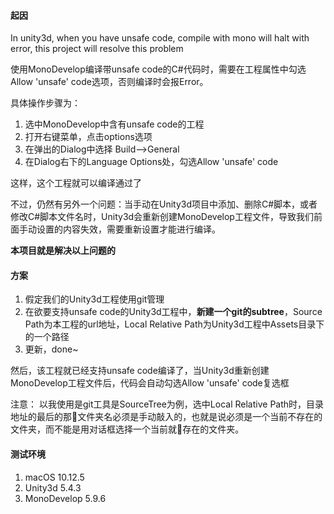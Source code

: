 
#### 起因

In unity3d, when you have unsafe code, compile with mono will halt with error, this project will resolve this problem

使用MonoDevelop编译带unsafe code的C#代码时，需要在工程属性中勾选Allow 'unsafe' code选项，否则编译时会报Error。

具体操作步骤为：

1. 选中MonoDevelop中含有unsafe code的工程
2. 打开右键菜单，点击options选项
3. 在弹出的Dialog中选择 Build-->General
4. 在Dialog右下的Language Options处，勾选Allow 'unsafe' code

这样，这个工程就可以编译通过了

不过，仍然有另外一个问题：当手动在Unity3d项目中添加、删除C#脚本，或者修改C#脚本文件名时，Unity3d会重新创建MonoDevelop工程文件，导致我们前面手动设置的内容失效，需要重新设置才能进行编译。

**本项目就是解决以上问题的**

#### 方案

1. 假定我们的Unity3d工程使用git管理
2. 在欲要支持unsafe code的Unity3d工程中，**新建一个git的subtree**，Source Path为本工程的url地址，Local Relative Path为Unity3d工程中Assets目录下的一个路径
3. 更新，done~

然后，该工程就已经支持unsafe code编译了，当Unity3d重新创建MonoDevelop工程文件后，代码会自动勾选Allow 'unsafe' code复选框

注意： 以我使用是git工具是SourceTree为例，选中Local Relative Path时，目录地址的最后的那文件夹名必须是手动敲入的，也就是说必须是一个当前不存在的文件夹，而不能是用对话框选择一个当前就存在的文件夹。

#### 测试环境

1. macOS 10.12.5
2. Unity3d 5.4.3
2. MonoDevelop 5.9.6


